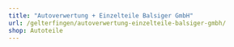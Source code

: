 ```yaml
---
title: "Autoverwertung + Einzelteile Balsiger GmbH"
url: /gelterfingen/autoverwertung-einzelteile-balsiger-gmbh/
shop: Autoteile
---
```

